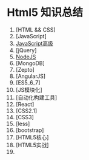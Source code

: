 # Html5 知识总结
1. [HTML && CSS]
2. [JavaScript]
3. [JavaScript高级](https://github.com/colg-cloud/Html5/tree/master/JSAdvance)
4. [jQuery]
5. [NodeJS](https://github.com/colg-cloud/Html5/tree/master/NodeJs)
6. [MongoDB]
7. [Zepto]
8. [AngularJS]
9. [ES5_6_7]
10. [JS模块化]
11. [自动化构建工具]
12. [React]
13. [CSS2.1]
14. [CSS3]
15. [less]
16. [bootstrap]
17. [HTML5核心]
18. [HTML5实战]
19. 